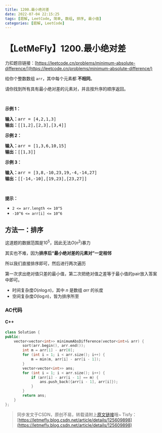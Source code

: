 ```yaml
---
title: 1200.最小绝对差
date: 2022-07-04 22:15:25
tags: [题解, LeetCode, 简单, 数组, 排序, 最小值]
categories: [题解, LeetCode]
---
```


# 【LetMeFly】1200.最小绝对差

力扣题目链接：[https://leetcode.cn/problems/minimum-absolute-difference/](https://leetcode.cn/problems/minimum-absolute-difference/)

<p>给你个整数数组&nbsp;<code>arr</code>，其中每个元素都 <strong>不相同</strong>。</p>

<p>请你找到所有具有最小绝对差的元素对，并且按升序的顺序返回。</p>

<p>&nbsp;</p>

<p><strong>示例 1：</strong></p>

<pre><strong>输入：</strong>arr = [4,2,1,3]
<strong>输出：</strong>[[1,2],[2,3],[3,4]]
</pre>

<p><strong>示例 2：</strong></p>

<pre><strong>输入：</strong>arr = [1,3,6,10,15]
<strong>输出：</strong>[[1,3]]
</pre>

<p><strong>示例 3：</strong></p>

<pre><strong>输入：</strong>arr = [3,8,-10,23,19,-4,-14,27]
<strong>输出：</strong>[[-14,-10],[19,23],[23,27]]
</pre>

<p>&nbsp;</p>

<p><strong>提示：</strong></p>

<ul>
	<li><code>2 &lt;= arr.length &lt;= 10^5</code></li>
	<li><code>-10^6 &lt;= arr[i] &lt;= 10^6</code></li>
</ul>


    
## 方法一：排序

这道题的数据范围是$10^5$，因此无法$O(n^2)$暴力

其实也不难，因为**排序后“最小绝对差的元素对”一定相邻**

所以我们直接排序即可，然后进行两次遍历

第一次求出绝对值只差的最小值，第二次把绝对值之差等于最小值的pair放入答案中即可。

+ 时间复杂度$O(n\log n)$，其中 $n$ 是数组 $\textit{arr}$ 的长度
+ 空间复杂度$O(\log n)$，皆为排序所至

### AC代码

#### C++

```cpp
class Solution {
public:
    vector<vector<int>> minimumAbsDifference(vector<int>& arr) {
        sort(arr.begin(), arr.end());
        int m = arr[1] - arr[0];
        for (int i = 1; i < arr.size(); i++) {
            m = min(m, arr[i] - arr[i - 1]);
        }
        vector<vector<int>> ans;
        for (int i = 1; i < arr.size(); i++) {
            if (arr[i] - arr[i - 1] == m) {
                ans.push_back({arr[i - 1], arr[i]});
            }
        }
        return ans;
    }
};
```

> 同步发文于CSDN，原创不易，转载请附上[原文链接](https://blog.letmefly.xyz/2022/07/04/LeetCode%201200.%E6%9C%80%E5%B0%8F%E7%BB%9D%E5%AF%B9%E5%B7%AE/)哦~
> Tisfy：[https://letmefly.blog.csdn.net/article/details/125609898](https://letmefly.blog.csdn.net/article/details/125609898)
